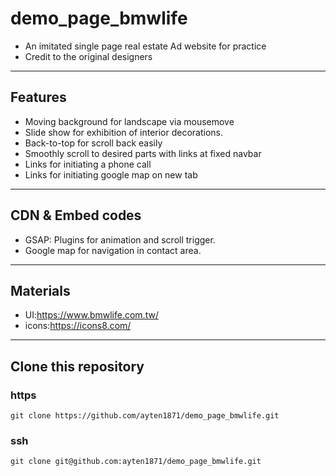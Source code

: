# demo_page_bmwlife

- An imitated single page real estate Ad website for practice
- Credit to the original designers

---

## Features

- Moving background for landscape via mousemove
- Slide show for exhibition of interior decorations.
- Back-to-top for scroll back easily
- Smoothly scroll to desired parts with links at fixed navbar
- Links for initiating a phone call
- Links for initiating google map on new tab

---

## CDN & Embed codes

- GSAP: Plugins for animation and scroll trigger.
- Google map for navigation in contact area.

---

## Materials

- UI:https://www.bmwlife.com.tw/
- icons:https://icons8.com/

---

## Clone this repository

### https

```git
git clone https://github.com/ayten1871/demo_page_bmwlife.git
```

### ssh

```git
git clone git@github.com:ayten1871/demo_page_bmwlife.git
```
